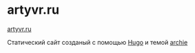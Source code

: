 # artyvr.ru

[artyvr.ru](https://artyvr.ru/)

Статический сайт созданый с помощью [Hugo](https://github.com/gohugoio/hugo)
и темой [archie](https://github.com/athul/archie)
